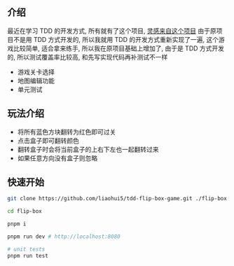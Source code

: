 ## 介绍

最近在学习 TDD 的开发方式, 所有就有了这个项目,
[灵感来自这个项目](https://juejin.cn/post/7086017943120642078)
由于原项目不是用 TDD 方式开发的, 所以我就用 TDD 的开发方式重新实现了一遍, 这个游戏比较简单, 适合拿来练手, 所以我在原项目基础上增加了, 由于是 TDD 方式开发的, 所以测试覆盖率比较高, 和先写实现代码再补测试不一样

- 游戏关卡选择
- 地图编辑功能
- 单元测试

## 玩法介绍

- 将所有蓝色方块翻转为红色即可过关
- 点击盒子即可翻转颜色
- 翻转盒子时会将当前盒子的上右下左也一起翻转过来
- 如果任意方向没有盒子则忽略

## 快速开始

```sh
git clone https://github.com/liaohui5/tdd-flip-box-game.git ./flip-box

cd flip-box

pnpm i

pnpm run dev # http://localhost:8080

# unit tests
pnpm run test
```
